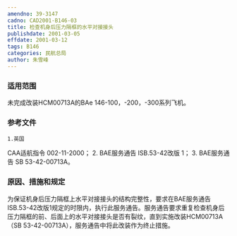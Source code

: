 ```yaml
---
amendno: 39-3147
cadno: CAD2001-B146-03
title: 检查机身后压力隔框的水平对接接头
publishdate: 2001-03-05
effdate: 2001-03-12
tags: B146
categories: 民航总局
author: 朱雪峰
---
```


### 适用范围 
未完成改装HCM00713A的BAe 146-100，-200，-300系列飞机。

<!--more-->
### 参考文件
    1.英国 
CAA适航指令 002-11-2000；
    2. BAE服务通告 ISB.53-42改版 1；
    3. BAE服务通告 SB 53-42-00713A。

### 原因、措施和规定 
为保证机身后压力隔框上水平对接接头的结构完整性，要求在BAE服务通告ISB.53-42改版1规定的时限内，执行此服务通告。服务通告要求重复检查机身后压力隔框的前、后面上的水平对接接头是否有裂纹，直到实施改装HCM00713A（SB 53-42-00713A），服务通告中将此改装作为终止措施。
